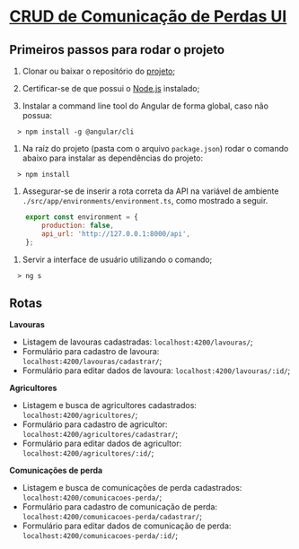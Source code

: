 # [CRUD de Comunicação de Perdas UI](https://github.com/oxyps/loss-communication-back)

## Primeiros passos para rodar o projeto
1. Clonar ou baixar o repositório do [projeto](https://github.com/oxyps/loss-communication-front);

1. Certificar-se de que possui o [Node.js](https://nodejs.org/en/download/) instalado;

1. Instalar a command line tool do Angular de forma global, caso não possua:
  ``` shell
    > npm install -g @angular/cli
  ```

1. Na raíz do projeto (pasta com o arquivo `package.json`) rodar o comando abaixo para instalar as dependências do projeto:
  ``` shell
    > npm install
  ```

1. Assegurar-se de inserir a rota correta da API na variável de ambiente `./src/app/environments/environment.ts`, como mostrado a seguir.
  ``` js
      export const environment = {
          production: false,
          api_url: 'http://127.0.0.1:8000/api',
      };
  ```

1. Servir a interface de usuário utilizando o comando;
  ``` shell
    > ng s
  ```


## Rotas

**Lavouras**
* Listagem de lavouras cadastradas: `localhost:4200/lavouras/`;
* Formulário para cadastro de lavoura: `localhost:4200/lavouras/cadastrar/`;
* Formulário para editar dados de lavoura: `localhost:4200/lavouras/:id/`;

**Agricultores**
* Listagem e busca de agricultores cadastrados: `localhost:4200/agricultores/`;
* Formulário para cadastro de agricultor: `localhost:4200/agricultores/cadastrar/`;
* Formulário para editar dados de agricultor: `localhost:4200/agricultores/:id/`;

**Comunicações de perda**
* Listagem e busca de comunicações de perda cadastrados: `localhost:4200/comunicacoes-perda/`;
* Formulário para cadastro de comunicação de perda: `localhost:4200/comunicacoes-perda/cadastrar/`;
* Formulário para editar dados de comunicação de perda: `localhost:4200/comunicacoes-perda/:id/`;
